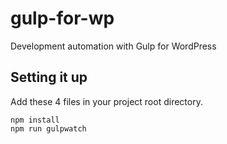# gulp-for-wp
Development automation with Gulp for WordPress
## Setting it up
Add these 4 files in your project root directory.
```
npm install
npm run gulpwatch
```
